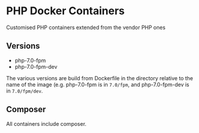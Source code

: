 PHP Docker Containers
=====================

Customised PHP containers extended from the vendor PHP ones


Versions
--------

* php-7.0-fpm
* php-7.0-fpm-dev


The various versions are build from Dockerfile in the directory relative to the name of the image (e.g. php-7.0-fpm is 
in `7.0/fpm`, and php-7.0-fpm-dev is in `7.0/fpm/dev`.


Composer
--------

All containers include composer.
